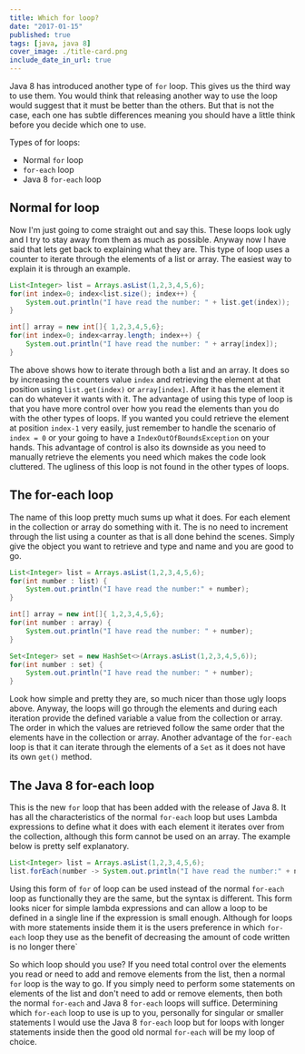 ```yaml
---
title: Which for loop?
date: "2017-01-15"
published: true
tags: [java, java 8]
cover_image: ./title-card.png
include_date_in_url: true
---
```


Java 8 has introduced another type of `for` loop. This gives us the third way to use them. You would think that releasing another way to use the loop would suggest that it must be better than the others. But that is not the case, each one has subtle differences meaning you should have a little think before you decide which one to use.

Types of for loops:

- Normal `for` loop
- `for-each` loop
- Java 8 `for-each` loop

## Normal for loop

Now I'm just going to come straight out and say this. These loops look ugly and I try to stay away from them as much as possible. Anyway now I have said that lets get back to explaining what they are. This type of loop uses a counter to iterate through the elements of a list or array. The easiest way to explain it is through an example.

```java
List<Integer> list = Arrays.asList(1,2,3,4,5,6);
for(int index=0; index<list.size(); index++) {
    System.out.println("I have read the number: " + list.get(index));
}

int[] array = new int[]{ 1,2,3,4,5,6};
for(int index=0; index<array.length; index++) {
    System.out.println("I have read the number: " + array[index]);
}
```

The above shows how to iterate through both a list and an array. It does so by increasing the counters value `index` and retrieving the element at that position using `list.get(index)` or `array[index]`. After it has the element it can do whatever it wants with it. The advantage of using this type of loop is that you have more control over how you read the elements than you do with the other types of loops. If you wanted you could retrieve the element at position `index-1` very easily, just remember to handle the scenario of `index = 0` or your going to have a `IndexOutOfBoundsException` on your hands. This advantage of control is also its downside as you need to manually retrieve the elements you need which makes the code look cluttered. The ugliness of this loop is not found in the other types of loops.

## The for-each loop

The name of this loop pretty much sums up what it does. For each element in the collection or array do something with it. The is no need to increment through the list using a counter as that is all done behind the scenes. Simply give the object you want to retrieve and type and name and you are good to go.

```java
List<Integer> list = Arrays.asList(1,2,3,4,5,6);
for(int number : list) {
    System.out.println("I have read the number:" + number);
}

int[] array = new int[]{ 1,2,3,4,5,6};
for(int number : array) {
    System.out.println("I have read the number: " + number);
}

Set<Integer> set = new HashSet<>(Arrays.asList(1,2,3,4,5,6));
for(int number : set) {
    System.out.println("I have read the number: " + number);
}
```

Look how simple and pretty they are, so much nicer than those ugly loops above. Anyway, the loops will go through the elements and during each iteration provide the defined variable a value from the collection or array. The order in which the values are retrieved follow the same order that the elements have in the collection or array. Another advantage of the `for-each` loop is that it can iterate through the elements of a `Set` as it does not have its own `get()` method.

## The Java 8 for-each loop

This is the new `for` loop that has been added with the release of Java 8. It has all the characteristics of the normal `for-each` loop but uses Lambda expressions to define what it does with each element it iterates over from the collection, although this form cannot be used on an array. The example below is pretty self explanatory.

```java
List<Integer> list = Arrays.asList(1,2,3,4,5,6);
list.forEach(number -> System.out.println("I have read the number:" + number));
```

Using this form of `for` of loop can be used instead of the normal `for-each` loop as functionally they are the same, but the syntax is different. This form looks nicer for simple lambda expressions and can allow a loop to be defined in a single line if the expression is small enough. Although for loops with more statements inside them it is the users preference in which `for-each` loop they use as the benefit of decreasing the amount of code written is no longer there`

So which loop should you use? If you need total control over the elements you read or need to add and remove elements from the list, then a normal `for` loop is the way to go. If you simply need to perform some statements on elements of the list and don't need to add or remove elements, then both the normal `for-each` and Java 8 `for-each` loops will suffice. Determining which `for-each` loop to use is up to you, personally for singular or smaller statements I would use the Java 8 `for-each` loop but for loops with longer statements inside then the good old normal `for-each` will be my loop of choice.
